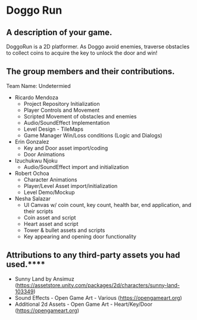 
# Doggo Run
## A description of your game.
DoggoRun is a 2D platformer. As Doggo avoid enemies, traverse obstacles to collect coins to acquire the key to unlock the door and win!

## The group members and their contributions.
Team Name: Undetermied
- Ricardo Mendoza
  - Project Repository Initialization
  - Player Controls and Movement
  - Scripted Movement of obstacles and enemies
  - Audio/SoundEffect Implementation
  - Level Design - TileMaps
  - Game Manager Win/Loss conditions (Logic and Dialogs)
- Erin Gonzalez
  - Key and Door asset import/coding
  - Door Animations
- Izuchukwu Njoku
  - Audio/SoundEffect import and initialization 
- Robert Ochoa
  - Character Animations
  - Player/Level Asset import/initialization
  - Level Demo/Mockup
- Nesha Salazar
  - UI Canvas w/ coin count, key count, health bar, end application, and their scripts 
  - Coin asset and script
  - Heart asset and script
  - Tower & bullet assets and scripts
  - Key appearing and opening door functionality

## Attributions to any third-party assets you had used.****
- Sunny Land by Ansimuz (https://assetstore.unity.com/packages/2d/characters/sunny-land-103349)
- Sound Effects - Open Game Art - Various (https://opengameart.org)
- Additional 2d Assets - Open Game Art - Heart/Key/Door (https://opengameart.org)

